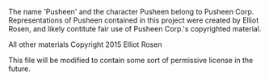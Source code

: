 The name 'Pusheen' and the character Pusheen belong to Pusheen Corp. 
Representations of Pusheen contained in this project were created by
Elliot Rosen, and likely contitute fair use of Pusheen Corp.'s copyrighted
material.

All other materials Copyright 2015 Elliot Rosen

This file will be modified to contain some sort of permissive license in the
future.
